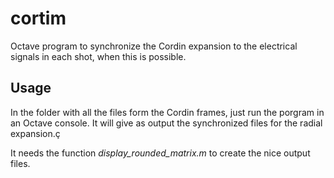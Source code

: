 # cortim

Octave program to synchronize the Cordin expansion to the electrical  signals in each shot, when this is possible.


## Usage

In the folder with all the files form the Cordin frames, just run the porgram in an Octave console. It will give as output the synchronized files for the radial expansion.ç

It needs the function _display_rounded_matrix.m_ to create the nice output files.
